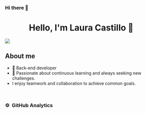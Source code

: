 ### Hi there 👋

<div align="center">
<h1 align="center">Hello, I'm <a>Laura Castillo</a> 👋</h1>
</div>
<img src="https://www.shutterstock.com/image-vector/programming-concept-banner-software-web-development-1438575560"/>


## About me

- 📲 Back-end developer
- 📗 Passionate about continuous learning and always seeking new challenges.
- I enjoy teamwork and collaboration to achieve common goals.
<br>
                                                       
                                                                          

### ⚙️ &nbsp;GitHub Analytics
